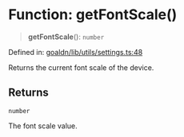 # Function: getFontScale()

> **getFontScale**(): `number`

Defined in: [goaldn/lib/utils/settings.ts:48](https://github.com/aldesgroup/goaldn/blob/6a7943d02984b1a6b41d76a3a483a1484b644076/lib/utils/settings.ts#L48)

Returns the current font scale of the device.

## Returns

`number`

The font scale value.
